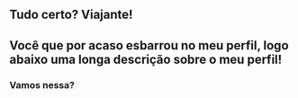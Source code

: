 ## Tudo certo? Viajante!

## Você que por acaso esbarrou no meu perfil, logo abaixo uma longa descrição sobre o meu perfil!
### Vamos nessa?

<!--
**azevgabriel/azevgabriel** is a ✨ _special_ ✨ repository because its `README.md` (this file) appears on your GitHub profile.

Here are some ideas to get you started:

- 🔭 I’m currently working on ...
- 🌱 I’m currently learning ...
- 👯 I’m looking to collaborate on ...
- 🤔 I’m looking for help with ...
- 💬 Ask me about ...
- 📫 How to reach me: ...
- 😄 Pronouns: ...
- ⚡ Fun fact: ...
-->
